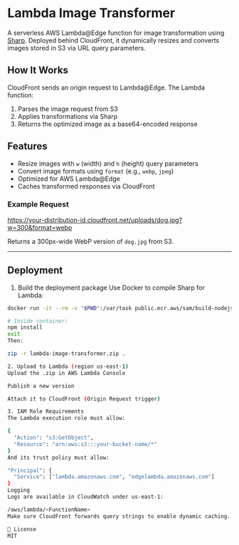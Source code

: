 # Lambda Image Transformer

A serverless AWS Lambda@Edge function for image transformation using [Sharp](https://github.com/lovell/sharp). Deployed behind CloudFront, it dynamically resizes and converts images stored in S3 via URL query parameters.

## How It Works

CloudFront sends an origin request to Lambda@Edge. The Lambda function:

1. Parses the image request from S3
2. Applies transformations via Sharp
3. Returns the optimized image as a base64-encoded response
   
## Features

- Resize images with `w` (width) and `h` (height) query parameters
- Convert image formats using `format` (e.g., `webp`, `jpeg`)
- Optimized for AWS Lambda@Edge
- Caches transformed responses via CloudFront


### Example Request

https://your-distribution-id.cloudfront.net/uploads/dog.jpg?w=300&format=webp

Returns a 300px-wide WebP version of `dog.jpg` from S3.

---

## Deployment

1. Build the deployment package
Use Docker to compile Sharp for Lambda:

```bash
docker run -it --rm -v "$PWD":/var/task public.ecr.aws/sam/build-nodejs18.x bash

# Inside container:
npm install
exit
Then:

zip -r lambda-image-transformer.zip .

2. Upload to Lambda (region us-east-1)
Upload the .zip in AWS Lambda Console

Publish a new version

Attach it to CloudFront (Origin Request trigger)

3. IAM Role Requirements
The Lambda execution role must allow:

{
  "Action": "s3:GetObject",
  "Resource": "arn:aws:s3:::your-bucket-name/*"
}
And its trust policy must allow:

"Principal": {
  "Service": ["lambda.amazonaws.com", "edgelambda.amazonaws.com"]
}
Logging
Logs are available in CloudWatch under us-east-1:

/aws/lambda/<FunctionName>
Make sure CloudFront forwards query strings to enable dynamic caching.

📄 License
MIT
